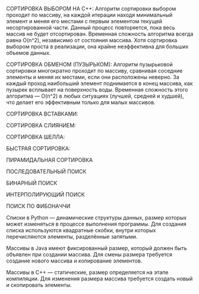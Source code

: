 СОРТИРОВКА ВЫБОРОМ НА С++:
Алгоритм сортировки выбором проходит по массиву, на каждой итерации находя минимальный элемент и меняя его местами с первым элементом текущей несортированной части. Данный процесс повторяется, пока весь массив не будет отсортирован. Временная сложность алгоритма всегда равна O(n^2), независимо от состояния массива. Хотя сортировка выбором проста в реализации, она крайне неэффективна для больших объемов данных.


СОРТИРОВКА ОБМЕНОМ (ПУЗЫРЬКОМ):
Алгоритм пузырьковой сортировки многократно проходит по массиву, сравнивая соседние элементы и меняя их местами, если они расположены неверно. За каждый проход наибольший элемент поднимается в конец массива, как пузырек всплывает на поверхность воды. Временная сложность этого алгоритма — O(n^2) в любых ситуациях (лучшей, средней и худшей), что делает его эффективным только для малых массивов.


СОРТИРОВКА ВСТАВКАМИ:









СОРТИРОВКА СЛИЯНИЕМ:









СОРТИРОВКА ШЕЛЛА:









БЫСТРАЯ СОРТИРОВКА:









ПИРАМИДАЛЬНАЯ СОРТИРОВКА









ПОСЛЕДОВАТЕЛЬНЫЙ ПОИСК









БИНАРНЫЙ ПОИСК









ИНТЕРПОЛИРУЮЩИЙ ПОИСК









ПОИСК ПО ФИБОНАЧЧИ




























































































































Списки в Python — динамические структуры данных, размер которых может изменяться в процессе выполнения программы. Для создания списка используются квадратные скобки, внутри которых перечисляются элементы, разделённые запятыми. 


Массивы в Java имеют фиксированный размер, который должен быть объявлен при создании массива. Для смены размера требуется создание нового массива и копирование элементов. 


Массивы в C++ — статические, размер определяется на этапе компиляции. Для изменения размера массива требуется создать новый и скопировать элементы. 

